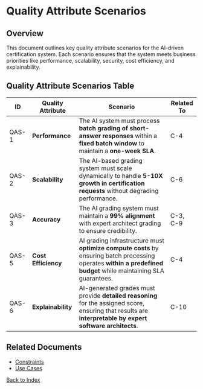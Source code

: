 # Quality Attribute Scenarios

## Overview
This document outlines key quality attribute scenarios for the AI-driven certification system. Each scenario ensures that the system meets business priorities like performance, scalability, security, cost efficiency, and explainability.

## Quality Attribute Scenarios Table

| ID   | Quality Attribute | Scenario | Related To |
|------|------------------|----------|------------|
| QAS-1 | **Performance** | The AI system must process **batch grading of short-answer responses** within a **fixed batch window** to maintain a **one-week SLA**. | C-4 |
| QAS-2 | **Scalability** | The AI-based grading system must scale dynamically to handle **5-10X growth in certification requests** without degrading performance. | C-6 |
| QAS-3 | **Accuracy** | The AI grading system must maintain a **99% alignment** with expert architect grading to ensure credibility. | C-3, C-9 |
| QAS-5 | **Cost Efficiency** | AI grading infrastructure must **optimize compute costs** by ensuring batch processing operates **within a predefined budget** while maintaining SLA guarantees. | C-4 |
| QAS-6 | **Explainability** | AI-generated grades must provide **detailed reasoning** for the assigned score, ensuring that results are **interpretable by expert software architects**. | C-10 |

## Related Documents
- [Constraints](constraints.md)
- [Use Cases](use_cases.md)

[Back to Index](README.md)
